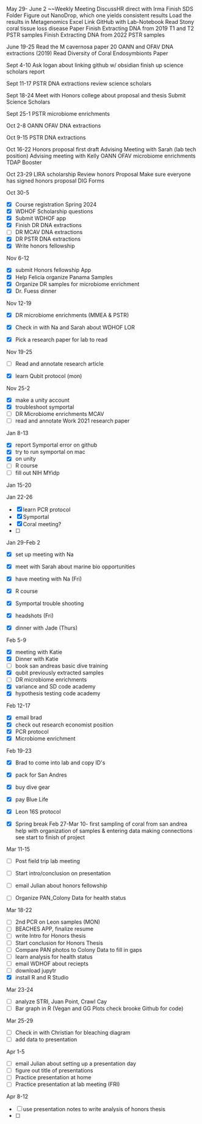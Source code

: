 May 29- June 2
~~Weekly Meeting
DiscussHR direct with Irma
Finish SDS Folder
Figure out NanoDrop, which one yields consistent results
Load the results in Metagenomics Excel
Link GitHub with Lab-Notebook
Read Stony coral tissue loss disease Paper 
Finish Extracting DNA from 2019 T1 and T2 PSTR samples
Finish Extracting DNA from 2022 PSTR samples

June 19-25
Read the M cavernosa paper
20 OANN and OFAV DNA extractions (2019) 
Read Diversity of Coral Endosymbionts Paper 

Sept 4-10
Ask logan about linking github w/ obsidian
finish up science scholars report

Sept 11-17
PSTR DNA extractions
review science scholars

Sept 18-24
Meet with Honors college about proposal and thesis 
Submit Science Scholars 

Sept 25-1
PSTR microbiome enrichments

Oct 2-8
OANN OFAV DNA extractions

Oct 9-15
PSTR DNA extractions

Oct 16-22
Honors proposal first draft 
Advising Meeting with Sarah (lab tech position)
Advising meeting with Kelly
OANN OFAV microbiome enrichments
TDAP Booster

Oct 23-29
LIRA scholarship 
Review honors Proposal
Make sure everyone has signed honors proposal
DIG Forms

Oct 30-5
- [x] Course registration Spring 2024
- [x] WDHOF Scholarship questions
- [x] Submit WDHOF app
- [x] Finish DR DNA extractions
 - [ ] DR MCAV DNA extractions
- [x] DR PSTR DNA extractions
- [x] Write honors fellowship

Nov 6-12
- [x] submit Honors fellowship App
- [x] Help Felicia organize Panama Samples
- [x] Organize DR samples for microbiome enrichment
- [x] Dr. Fuess dinner 

Nov 12-19 
- [x] DR microbiome enrichments (MMEA & PSTR)
- [x] Check in with Na and Sarah about WDHOF LOR
- [x] Pick a research paper for lab to read


Nov 19-25
- [ ] Read and annotate research article
- [x] learn Qubit protocol (mon)


Nov 25-2
- [x] make a unity account
- [x] troubleshoot symportal
- [ ] DR Microbiome enrichments MCAV
- [ ] read and annotate Work 2021 research paper 

Jan 8-13
- [x] report Symportal error on github
- [x] try to run symportal on mac 
- [x] on unity
- [ ] R course
- [ ] fill out NIH MYidp 

Jan 15-20

Jan 22-26
- [x] learn PCR protocol
- [x] Symportal 
- [x] Coral meeting?
- [ ] 

Jan 29-Feb 2
- [x] set up meeting with Na 
- [x] meet with Sarah about marine bio opportunities
- [x] have meeting with Na (Fri)
- [x] R course
- [x] Symportal trouble shooting
- [x] headshots (Fri)
- [x] dinner with Jade (Thurs)


Feb 5-9
- [x] meeting with Katie
- [x] Dinner with Katie
- [ ] book san andreas basic dive training
- [x] qubit previously extracted samples
- [ ] DR microbiome enrichments
- [x] variance and SD code academy
- [x] hypothesis testing code academy

Feb 12-17
- [x] email brad
- [x] check out research economist position
- [x] PCR protocol
- [x] Microbiome enrichment

Feb 19-23
- [x] Brad to come into lab and copy ID's
- [x] pack for San Andres
- [x] buy dive gear
- [x] pay Blue Life
- [x] Leon 16S protocol

- [x] Spring break Feb 27-Mar 10- first sampling of coral from san andrea
		help with organization of samples & entering data
		making connections
		see start to finish of project

Mar 11-15
- [ ] Post field trip lab meeting
- [ ] Start intro/conclusion on presentation
- [ ] email Julian about honors fellowship
- [ ] Organize PAN_Colony Data for health status


Mar 18-22
- [ ] 2nd PCR on Leon samples (MON)
- [ ] BEACHES APP, finalize resume 
- [ ] write Intro for Honors thesis 
- [ ] Start conclusion for Honors Thesis 
- [ ] Compare PAN photos to Colony Data to fill in gaps
- [ ] learn analysis for health status 
- [ ] email WDHOF about reciepts
- [ ] download jupytr
- [x] install R and R Studio

Mar 23-24
- [ ] analyze STRI, Juan Point, Crawl Cay
- [ ] Bar graph in R (Vegan and GG Plots check brooke Github for code)

Mar 25-29
- [ ] Check in with Christian for bleaching diagram
- [ ] add data to presentation

Apr 1-5
- [ ] email Julian about setting up a presentation day
- [ ] figure out title of presentations 
- [ ] Practice presentation at home
- [ ] Practice presentation at lab meeting (FRI)

Apr 8-12
- [ ] use presentation notes to write analysis of honors thesis
- [ ] 


		



